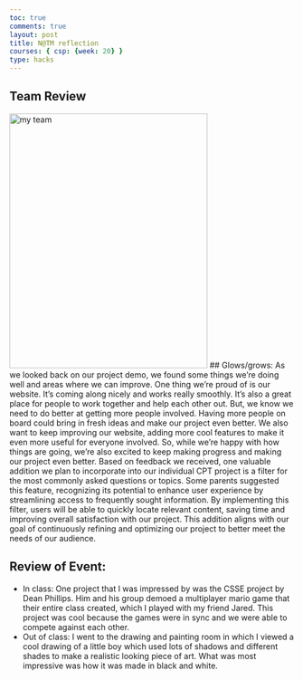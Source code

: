 ```yaml
---
toc: true
comments: true
layout: post
title: N@TM reflection
courses: { csp: {week: 20} }
type: hacks
---
```


## Team Review
<img src="images/N@TM me and drishya.png" alt="my team" height="450" width="350">
## Glows/grows:
As we looked back on our project demo, we found some things we’re doing well and areas where we can improve. One thing we’re proud of is our website. It’s coming along nicely and works really smoothly. It’s also a great place for people to work together and help each other out. But, we know we need to do better at getting more people involved. Having more people on board could bring in fresh ideas and make our project even better. We also want to keep improving our website, adding more cool features to make it even more useful for everyone involved. So, while we’re happy with how things are going, we’re also excited to keep making progress and making our project even better. Based on feedback we received, one valuable addition we plan to incorporate into our individual CPT project is a filter for the most commonly asked questions or topics. Some parents suggested this feature, recognizing its potential to enhance user experience by streamlining access to frequently sought information. By implementing this filter, users will be able to quickly locate relevant content, saving time and improving overall satisfaction with our project. This addition aligns with our goal of continuously refining and optimizing our project to better meet the needs of our audience.

## Review of Event:
- In class: One project that I was impressed by was the CSSE project by Dean Phillips. Him and his group demoed a multiplayer mario game that their entire class created, which I played with my friend Jared. This project was cool because the games were in sync and we were able to compete against each other.
- Out of class: I went to the drawing and painting room in which I viewed a cool drawing of a little boy which used lots of shadows and different shades to make a realistic looking piece of art. What was most impressive was how it was made in black and white.